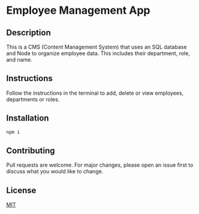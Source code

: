 # Employee Management App

## Description
This is a CMS (Content Management System) that uses an SQL database and Node to organize employee data. This includes their department, role, and name. 

## Instructions
Follow the instructions in the terminal to add, delete or view employees, departments or roles. 

## Installation 
```bash
npm i 
```
## Contributing 
Pull requests are welcome. For major changes, please open an issue first to discuss what you would like to change.

## License
[MIT](https://choosealicense.com/licenses/mit/)